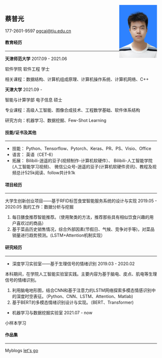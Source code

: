 <img src="https://github.com/CPG123456/Puguang-Cai/blob/gh-pages/%E5%BE%AE%E4%BF%A1%E5%9B%BE%E7%89%87_20210914091106.jpg?raw=true" width = "125" height = "175" alt="It's me." align=right />

## 蔡普光
177-2601-9597
pgcai@tju.edu.cn       

#### 教育经历

---

**天津师范大学**		2017.09  - 2021.06

软件学院  软件工程 学士

相关课程：数据结构、计算机组成原理、计算机操作系统、计算机网络、C++

**天津大学**				2021.09 - 

智能与计算学部 电子信息 硕士

专业课程：高级人工智能、图像合成技术、工程数学基础、软件体系结构

研究方向：机器学习、数据挖掘、Few-Shot Learning

#### 技能/证书及其他

---

- 技能： Python、Tensorflow、Pytorch、Keras、PR、PS、Visio、Office
- 语言： 英语（CET-6）
- 拓展： Bilibili-逍遥的豆子(视频制作-计算机软硬件）、 Bilibili-人工智能学院(人工智能学习视频)、 微信公众号-逍遥的豆子(计算机软硬件资讯)、教程及视频总计525k阅读、follow共计9.1k

#### 项目经历

---

大学生创新创业项目——基于RFID标签食堂智能服务系统的设计与实现		2019.05  - 2020.05
我的工作：数据分析与挖掘
1. 每日膳食推荐智能推荐。（使用聚类的方法，推荐那些具有相似饮食兴趣的用户喜欢过的商品）
2. 基于菜品历史销售情况，综合外部因素(节假日、气候、竞争对手等)，对菜品销量进行趋势预测。(LSTM+Attention机制实现）

#### 研究经历

---

- 深度学习实验室——基于生理信号的情绪识别		2019.03  - 2020.02

本科期间，在学院人工智能实验室实践。主要内容为基于脑电、皮点、肌电等生理信号的情绪识别。
1. 利用脑电地形图，结合CNN和基于注意力的LSTM网络探索多模态情感识别中的深度时空表征。（Python、CNN、LSTM、Attention、Matlab)
2. 基于BERT的多模态情绪识别设计与实现。（BERT、Transformer)

- 机器学习与数据挖掘实验室    2021.07 - now

小样本学习

#### 作品集
---
Myblogs [let's go](https://www.cnblogs.com/cpg123/)

